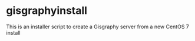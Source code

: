 # gisgraphyinstall
This is an installer script to create a Gisgraphy server from a new CentOS 7 install
